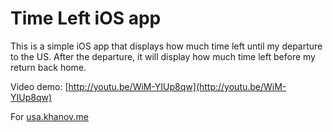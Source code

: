 Time Left iOS app
========

This is a simple iOS app that displays how much time left until my departure to the US. After the departure, it will display how much time left before my return back home.

Video demo: [http://youtu.be/WiM-YIUp8qw](http://youtu.be/WiM-YIUp8qw)

For [usa.khanov.me](http://usa.khanov.me/)
